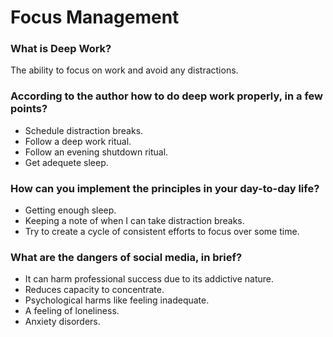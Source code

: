 # Focus Management

### What is Deep Work?

The ability to focus on work and avoid any distractions.

### According to the author how to do deep work properly, in a few points?

- Schedule distraction breaks.
- Follow a deep work ritual.
- Follow an evening shutdown ritual.
- Get adequete sleep.

### How can you implement the principles in your day-to-day life?

- Getting enough sleep.
- Keeping a note of when I can take distraction breaks.
- Try to create a cycle of consistent efforts to focus over some time.

### What are the dangers of social media, in brief?

- It can harm professional success due to its addictive nature.
- Reduces capacity to concentrate.
- Psychological harms like feeling inadequate.
- A feeling of loneliness.
- Anxiety disorders.
